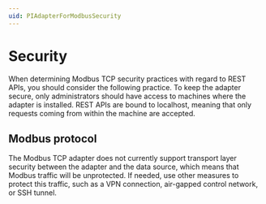 ```yaml
---
uid: PIAdapterForModbusSecurity
---
```


# Security

When determining Modbus TCP security practices with regard to REST APIs, you should consider the following practice. To keep the adapter secure, only administrators should have access to machines where the adapter is installed. REST APIs are bound to localhost, meaning that only requests coming from within the machine are accepted.

## Modbus protocol

The Modbus TCP adapter does not currently support transport layer security between the adapter and the data source, which means that Modbus traffic will be unprotected. If needed, use other measures to protect this traffic, such as a VPN connection, air-gapped control network, or SSH tunnel.
